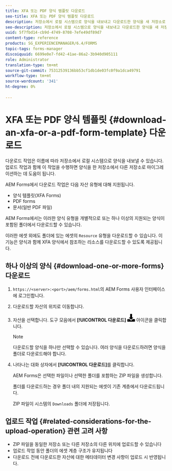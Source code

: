 ```yaml
---
title: XFA 또는 PDF 양식 템플릿 다운로드
seo-title: XFA 또는 PDF 양식 템플릿 다운로드
description: 저장소에서 로컬 시스템으로 양식을 내보내고 다운로드한 양식을 새 저장소로 마이그레이션할 수 있습니다.
seo-description: 저장소에서 로컬 시스템으로 양식을 내보내고 다운로드한 양식을 새 저장소로 마이그레이션할 수 있습니다.
uuid: 5f7fbd14-cb9d-4749-8708-7efe49df89d7
content-type: reference
products: SG_EXPERIENCEMANAGER/6.4/FORMS
topic-tags: forms-manager
discoiquuid: 6699e0e7-fd42-41ae-86a2-3b940d905111
role: Administrator
translation-type: tm+mt
source-git-commit: 75312539136bb53cf1db1de03fc0f9a1dca49791
workflow-type: tm+mt
source-wordcount: '341'
ht-degree: 0%

---
```



# XFA 또는 PDF 양식 템플릿 {#download-an-xfa-or-a-pdf-form-template} 다운로드

다운로드 작업은 이름에 따라 저장소에서 로컬 시스템으로 양식을 내보낼 수 있습니다. 업로드 작업과 함께 이 작업을 수행하면 양식을 한 저장소에서 다른 저장소로 마이그레이션하는 데 도움이 됩니다.

AEM Forms에서 다운로드 작업은 다음 자산 유형에 대해 지원됩니다.

* 양식 템플릿(XFA Forms)
* PDF forms
* 문서(일반 PDF 파일)

AEM Forms에서는 이러한 양식 유형을 개별적으로 또는 하나 이상의 지원되는 양식이 포함된 폴더에서 다운로드할 수 있습니다.

이러한 에셋 외에도 폴더에 있는 에셋의 `Resource` 유형을 다운로드할 수 있습니다. 이 기능은 양식과 함께 XFA 양식에서 참조하는 리소스를 다운로드할 수 있도록 제공됩니다.

## 하나 이상의 양식 {#download-one-or-more-forms} 다운로드

1. `https://<server>:<port>/aem/forms.html`의 AEM Forms 사용자 인터페이스에 로그인합니다.

1. 다운로드할 자산의 위치로 이동합니다.

1. 자산을 선택합니다. 도구 모음에서 **[!UICONTROL 다운로드]** ![aem6forms_download](assets/aem6forms_download.png) 아이콘을 클릭합니다.

   >[!NOTE]
   >
   >다운로드할 양식을 하나만 선택할 수 있습니다. 여러 양식을 다운로드하려면 양식을 폴더로 다운로드해야 합니다.

1. 나타나는 대화 상자에서 **[!UICONTROL 다운로드]**&#x200B;를 클릭합니다.

   AEM Forms은 선택한 파일이나 선택한 폴더를 포함하는 ZIP 파일을 생성합니다.

   폴더를 다운로드하는 경우 폴더 내의 지원되는 에셋이 기존 계층에서 다운로드됩니다.

   ZIP 파일이 시스템의 `Downloads` 폴더에 저장됩니다.

## 업로드 작업 {#related-considerations-for-the-upload-operation} 관련 고려 사항

* ZIP 파일을 동일한 저장소 또는 다른 저장소의 다른 위치에 업로드할 수 있습니다
* 업로드 작업 동안 폴더의 에셋 계층 구조가 유지됩니다
* 다운로드 전에 다운로드한 자산에 대한 메타데이터 변경 사항이 업로드 시 반영됩니다.

